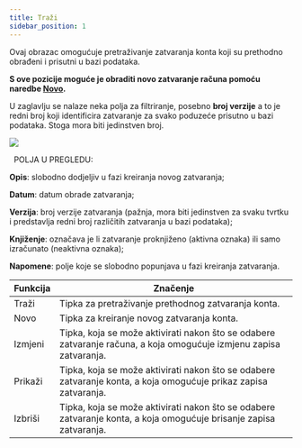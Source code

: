 ```yaml
---
title: Traži
sidebar_position: 1
---
```


Ovaj obrazac omogućuje pretraživanje zatvaranja konta koji su prethodno obrađeni i prisutni u bazi podataka. 

**S ove pozicije moguće je obraditi novo zatvaranje računa pomoću naredbe [Novo](/docs/finance-area/ledger-records/records/procedures/automatic-account-closing/new-account-closing).**

U zaglavlju se nalaze neka polja za filtriranje, posebno **broj verzije** a to je redni broj koji identificira zatvaranje za svako poduzeće prisutno u bazi podataka. Stoga mora biti jedinstven broj.

![](/img/it-it/finance-area/ledger-records/records/automatic-account-closing/search/image01.png)

 
POLJA U PREGLEDU:

**Opis**: slobodno dodjeljiv u fazi kreiranja novog zatvaranja;

**Datum**: datum obrade zatvaranja;

**Verzija**: broj verzije zatvaranja (pažnja, mora biti jedinstven za svaku tvrtku i predstavlja redni broj različitih zatvaranja u bazi podataka);

**Knjiženje**: označava je li zatvaranje proknjiženo (aktivna oznaka) ili samo izračunato (neaktivna oznaka);

**Napomene**: polje koje se slobodno popunjava u fazi kreiranja zatvaranja.


| Funkcija | Značenje |
| --- | --- |
| Traži | Tipka za pretraživanje prethodnog zatvaranja konta. |
| Novo | Tipka za kreiranje novog zatvaranja konta. |
| Izmjeni | Tipka, koja se može aktivirati nakon što se odabere zatvaranje računa, a koja omogućuje izmjenu zapisa zatvaranja. |
| Prikaži | Tipka, koja se može aktivirati nakon što se odabere zatvaranje konta, a koja omogućuje prikaz zapisa zatvaranja. |
| Izbriši | Tipka, koja se može aktivirati nakon što se odabere zatvaranje konta, a koja omogućuje brisanje zapisa zatvaranja. |






